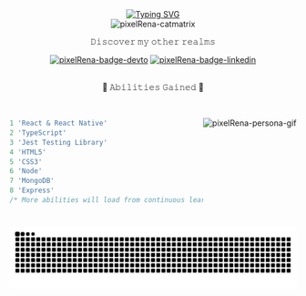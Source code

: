 <div align="center">
  <div>
    <a href="https://git.io/typing-svg"><img src="https://readme-typing-svg.demolab.com?font=Pixelify+Sans&duration=3000&color=55F700&center=true&multiline=true&repeat=false&random=false&width=435&lines=Hi%2C+I'm+Serena.+;A+Developer+%26+3D+Artist." alt="Typing SVG" /></a>
  </div>
  <img alt="pixelRena-catmatrix" src="https://media.giphy.com/media/wwg1suUiTbCY8H8vIA/giphy-downsized-large.gif" width="200"/>
  <p> 𝙳𝚒𝚜𝚌𝚘𝚟𝚎𝚛 𝚖𝚢 𝚘𝚝𝚑𝚎𝚛 𝚛𝚎𝚊𝚕𝚖𝚜 </p>
  <div>
    <a href="https://dev.to/pixelrena" target="_blank"><img alt="pixelRena-badge-devto" src="https://img.shields.io/badge/dev.to-0A0A0A?style=for-the-badge&logo=dev.to&logoColor=green"/></a>
    <a href="https://www.linkedin.com/in/sdean00/"><img alt="pixelRena-badge-linkedin" src="https://img.shields.io/badge/linkedin-%230077B5.svg?style=for-the-badge&logo=linkedin&logoColor=green"/></a>
  </div>
  <br/>
  <p>🔋 𝙰𝚋𝚒𝚕𝚒𝚝𝚒𝚎𝚜 𝙶𝚊𝚒𝚗𝚎𝚍 🔋</p>
  <br/>
</div>
<div>
  <img align="right" height="190em" alt="pixelRena-persona-gif" src="https://www.hxchector.com/wp-content/uploads/2013/07/p4a_persona_summon.gif">
  
  ```javascript
  1 'React & React Native'
  2 'TypeScript'
  3 'Jest Testing Library'
  4 'HTML5'
  5 'CSS3'
  6 'Node'
  7 'MongoDB'
  8 'Express'
  /* More abilities will load from continuous learning stages... */
  ```

</div>
<div align="center">
  <img src="https://github.com/pixelRena/pixelRena/blob/output/github-contribution-grid-snake-dark.svg"/>
</div>
